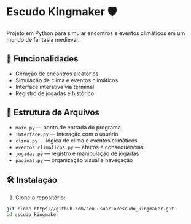 # Escudo Kingmaker 🛡️

Projeto em Python para simular encontros e eventos climáticos em um mundo de fantasia medieval.

## 🚀 Funcionalidades

- Geração de encontros aleatórios
- Simulação de clima e eventos climáticos
- Interface interativa via terminal
- Registro de jogadas e histórico

## 🧱 Estrutura de Arquivos

- `main.py` — ponto de entrada do programa
- `interface.py` — interação com o usuário
- `clima.py` — lógica de clima e eventos climáticos
- `eventos_climaticos.py` — efeitos e consequências
- `jogadas.py` — registro e manipulação de jogadas
- `paginas.py` — organização visual e navegação

## 🛠️ Instalação

1. Clone o repositório:

```bash
git clone https://github.com/seu-usuario/escudo_kingmaker.git
cd escudo_kingmaker
